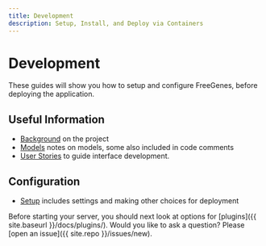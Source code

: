 ```yaml
---
title: Development
description: Setup, Install, and Deploy via Containers
---
```


# Development

These guides will show you how to setup and configure FreeGenes,
before deploying the application.

## Useful Information

 - [Background](background) on the project
 - [Models](models) notes on models, some also included in code comments
 - [User Stories](user-stories) to guide interface development.

## Configuration

 - [Setup](setup) includes settings and making other choices for deployment


Before starting your server, you should next look at options for [plugins]({{ site.baseurl }}/docs/plugins/).
Would you like to ask a question? Please [open an issue]({{ site.repo }}/issues/new).

